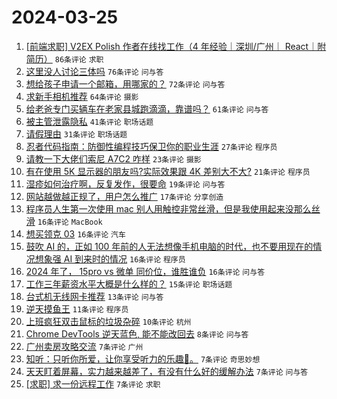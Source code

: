 # 2024-03-25

1. [[前端求职] V2EX Polish 作者在线找工作（4 年经验｜深圳/广州｜ React｜附简历）](https://www.v2ex.com/t/1026619) `86条评论` `求职`
1. [这里没人讨论三体吗](https://www.v2ex.com/t/1026641) `76条评论` `问与答`
1. [想给孩子申请一个邮箱，用哪家的？](https://www.v2ex.com/t/1026640) `72条评论` `问与答`
1. [求新手相机推荐](https://www.v2ex.com/t/1026625) `64条评论` `摄影`
1. [给老爸专门买辆车在老家县城跑滴滴，靠谱吗？](https://www.v2ex.com/t/1026634) `61条评论` `问与答`
1. [被主管泄露隐私](https://www.v2ex.com/t/1026637) `41条评论` `职场话题`
1. [请假理由](https://www.v2ex.com/t/1026657) `31条评论` `职场话题`
1. [忍者代码指南：防御性编程技巧保卫你的职业生涯](https://www.v2ex.com/t/1026629) `27条评论` `程序员`
1. [请教一下大佬们索尼 A7C2 咋样](https://www.v2ex.com/t/1026633) `23条评论` `摄影`
1. [有在使用 5K 显示器的朋友吗?实际效果跟 4K 差别大不大?](https://www.v2ex.com/t/1026636) `21条评论` `程序员`
1. [湿疹如何治疗啊，反复发作，很要命](https://www.v2ex.com/t/1026646) `19条评论` `问与答`
1. [网站越做越正规了，用户怎么推广](https://www.v2ex.com/t/1026631) `17条评论` `分享创造`
1. [程序员人生第一次使用 mac 别人用触控非常丝滑，但是我使用起来没那么丝滑](https://www.v2ex.com/t/1026686) `16条评论` `MacBook`
1. [想买领克 03](https://www.v2ex.com/t/1026667) `16条评论` `汽车`
1. [鼓吹 AI 的，正如 100 年前的人无法想像手机电脑的时代，也不要用现在的情况想象强 AI 到来时的情况](https://www.v2ex.com/t/1026663) `16条评论` `程序员`
1. [2024 年了， 15pro vs 微单 同价位，谁胜谁负](https://www.v2ex.com/t/1026647) `16条评论` `问与答`
1. [工作三年薪资水平大概是什么样的？](https://www.v2ex.com/t/1026693) `15条评论` `职场话题`
1. [台式机无线网卡推荐](https://www.v2ex.com/t/1026642) `13条评论` `问与答`
1. [逆天摸鱼王](https://www.v2ex.com/t/1026700) `11条评论` `程序员`
1. [上班疯狂双击鼠标的垃圾杂碎](https://www.v2ex.com/t/1026689) `10条评论` `杭州`
1. [Chrome DevTools 逆天蓝色, 能不能改回去](https://www.v2ex.com/t/1026680) `8条评论` `问与答`
1. [广州卖房攻略交流](https://www.v2ex.com/t/1026670) `7条评论` `广州`
1. [知听：只听你所爱，让你享受听力的乐趣👏。](https://www.v2ex.com/t/1026658) `7条评论` `奇思妙想`
1. [天天盯着屏幕，实力越来越差了，有没有什么好的缓解办法](https://www.v2ex.com/t/1026648) `7条评论` `问与答`
1. [[求职] 求一份远程工作](https://www.v2ex.com/t/1026639) `7条评论` `求职`
